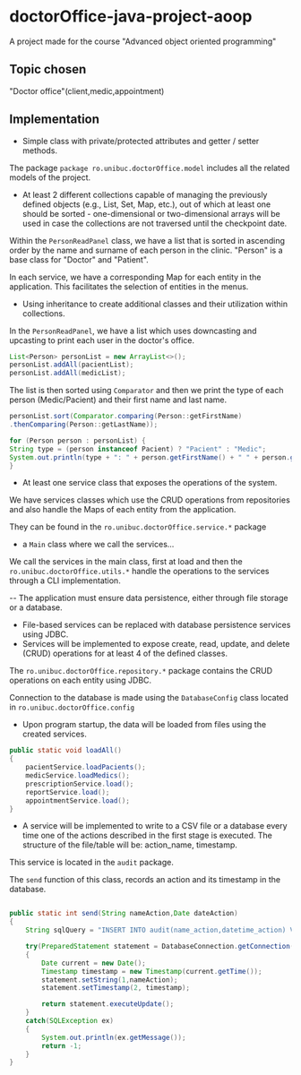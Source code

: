 # doctorOffice-java-project-aoop
A project made for the course "Advanced object oriented programming"

## Topic chosen
"Doctor office"(client,medic,appointment)

## Implementation

- Simple class with private/protected attributes and getter / setter methods.

The package `package ro.unibuc.doctorOffice.model` includes all the related models of the project.

- At least 2 different collections capable of managing the previously defined objects (e.g., List, Set, Map, etc.), out of which at least one should be sorted - one-dimensional or two-dimensional arrays will be used in case the collections are not traversed until the checkpoint date.

Within the `PersonReadPanel` class, we have a list that is sorted in ascending order by the name and surname of each person in the clinic. "Person" is a base class for "Doctor" and "Patient".

In each service, we have a corresponding Map for each entity in the application. This facilitates the selection of entities in the menus.

- Using inheritance to create additional classes and their utilization within collections.

In the `PersonReadPanel`, we have a list which uses downcasting and upcasting to print each user in the doctor's office.

```java
List<Person> personList = new ArrayList<>();
personList.addAll(pacientList);
personList.addAll(medicList);
```

The list is then sorted using `Comparator` and then we print the type of each person (Medic/Pacient) and their first name and last name.

```java
personList.sort(Comparator.comparing(Person::getFirstName)
.thenComparing(Person::getLastName));

for (Person person : personList) {
String type = (person instanceof Pacient) ? "Pacient" : "Medic";
System.out.println(type + ": " + person.getFirstName() + " " + person.getLastName());
}
```

- At least one service class that exposes the operations of the system.

We have services classes which use the CRUD operations from repositories and also handle the Maps of each entity from the application.

They can be found in the `ro.unibuc.doctorOffice.service.*` package

- a `Main` class where we call the services...

We call the services in the main class, first at load and then the `ro.unibuc.doctorOffice.utils.*` handle the operations to the services through a CLI implementation.

-- The application must ensure data persistence, either through file storage or a database.

- File-based services can be replaced with database persistence services using JDBC.
- Services will be implemented to expose create, read, update, and delete (CRUD) operations for at least 4 of the defined classes.

The `ro.unibuc.doctorOffice.repository.*` package contains the CRUD operations on each entity using JDBC.

Connection to the database is made using the `DatabaseConfig` class located in `ro.unibuc.doctorOffice.config`

- Upon program startup, the data will be loaded from files using the created services.

```java
public static void loadAll()
{
    pacientService.loadPacients();
    medicService.loadMedics();
    prescriptionService.load();
    reportService.load();
    appointmentService.load();
}
```

- A service will be implemented to write to a CSV file or a database every time one of the actions described in the first stage is executed. The structure of the file/table will be: action_name, timestamp.

This service is located in the `audit` package.

The `send` function of this class, records an action and its timestamp in the database.

```java

public static int send(String nameAction,Date dateAction)
{
    String sqlQuery = "INSERT INTO audit(name_action,datetime_action) VALUES(?,?)";

    try(PreparedStatement statement = DatabaseConnection.getConnection().prepareStatement(sqlQuery))
    {
        Date current = new Date();
        Timestamp timestamp = new Timestamp(current.getTime());
        statement.setString(1,nameAction);
        statement.setTimestamp(2, timestamp);

        return statement.executeUpdate();
    }
    catch(SQLException ex)
    {
        System.out.println(ex.getMessage());
        return -1;
    }
}

```
